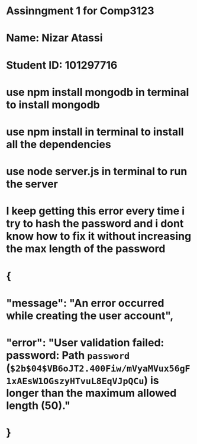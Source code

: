 # Assinngment 1 for Comp3123
# Name: Nizar Atassi
# Student ID: 101297716
# use npm install mongodb in terminal to install mongodb
# use npm install in terminal to install all the dependencies
# use node server.js in terminal to run the server

# I keep getting this error every time i try to hash the password and i dont know how to fix it without increasing the max length of the password
# {
#    "message": "An error occurred while creating the user account",
#    "error": "User validation failed: password: Path `password` (`$2b$04$VB6oJT2.400Fiw/mVyaMVux56gF1xAEsW1OGszyHTvuL8EqVJpQCu`) is  longer than the maximum allowed length (50)."
# }
